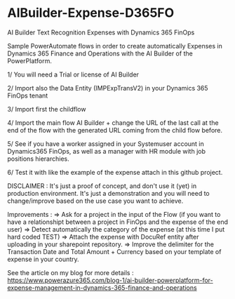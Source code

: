 # AIBuilder-Expense-D365FO
AI Builder Text Recognition Expenses with Dynamics 365 FinOps


Sample PowerAutomate flows in order to create automatically Expenses in Dynamics 365 Finance and Operations with the AI Builder of the PowerPlatform.


1/ You will need a Trial or license of AI Builder

2/ Import also the Data Entity (IMPExpTransV2) in your Dynamics 365 FinOps tenant

3/ Import first the childflow

4/ Import the main flow AI Builder + change the URL of the last call at the end of the flow with the generated URL coming from the child flow before.

5/ See if you have a worker assigned in your Systemuser account in Dynamics365 FinOps, as well as a manager with HR module with job positions hierarchies.

6/ Test it with like the example of the expense attach in this github project.


DISCLAIMER :
It's just a proof of concept, and don't use it (yet) in production environment. It's just a demonstration and you will need to change/improve based on the use case you want to achieve.

Improvements :
=> Ask for a project in the input of the Flow (if you want to have a relationshipt between a project in FinOps and the expense of the end user)
=> Detect automatically the category of the expense (at this time I put hard coded TEST)
=> Attach the expense with DocuRef entity after uploading in your sharepoint repository.
=> Improve the delimiter for the Transaction Date and Total Amount + Currency based on your template of expense in your country.

See the article on my blog for more details : https://www.powerazure365.com/blog-1/ai-builder-powerplatform-for-expense-management-in-dynamics-365-finance-and-operations
